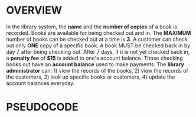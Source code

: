 # OVERVIEW
In the library system, the **name** and the **number of copies** of a book is recorded. Books are available for being checked out and in. The **MAXIMUM** number of books can be checked out at a time is **3**. A customer can check out only **ONE** copy of a specific book. A book MUST be checked back in by day 7 after being checking out. After 7 days, if it is not yet checked back in, a **penalty fee** of **$15** is added to one's account balance. Those checking books out have an **account balance** used to make payments. The **library administrator** can: 1) view the records of the books, 2) view the records of the customers, 3) look up specific books or customers, 4) update the account balances everyday.

# PSEUDOCODE
